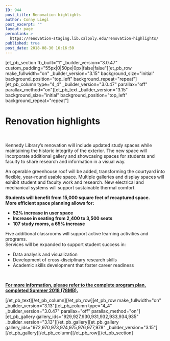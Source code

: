 ```yaml
---
ID: 944
post_title: Renovation highlights
author: Conny Liegl
post_excerpt: ""
layout: page
permalink: >
  https://renovation-staging.lib.calpoly.edu/renovation-highlights/
published: true
post_date: 2018-08-30 16:16:50
---
```

[et_pb_section fb_built="1" _builder_version="3.0.47" custom_padding="55px|0|50px|0px|false|false"][et_pb_row make_fullwidth="on" _builder_version="3.15" background_size="initial" background_position="top_left" background_repeat="repeat"][et_pb_column type="4_4" _builder_version="3.0.47" parallax="off" parallax_method="on"][et_pb_text _builder_version="3.15" background_size="initial" background_position="top_left" background_repeat="repeat"]<h1>Renovation <strong>highlights</strong></h1>
<p>&nbsp;</p>
<p>Kennedy Library’s renovation will include updated study spaces while maintaining the historic integrity of the exterior. The new space will incorporate additional gallery and showcasing spaces for students and faculty to share research and information in a visual way.</p>
<p>An operable greenhouse roof will be added, transforming the courtyard into flexible, year-round usable space. Multiple galleries and display spaces will exhibit student and faculty work and research. New electrical and mechanical systems will support sustainable thermal comfort.</p>
<p><strong>Students will benefit from 15,000 square feet of recaptured space.</strong><br /> <strong>More efficient space planning allows for:</strong></p>
<ul>
<li><strong>52% increase in user space</strong></li>
<li><strong>Increase in seating from 2,400 to 3,500 seats</strong></li>
<li><strong>107 study rooms, a 65% increase</strong></li>
</ul>
<p>Five additional classrooms will support active learning activities and programs.<br />Services will be expanded to support student success in:</p>
<ul>
<li>Data analysis and visualization</li>
<li>Development of cross-disciplinary research skills</li>
<li>Academic skills development that foster career readiness</li>
</ul>
<p>&nbsp;</p>
<p><strong><a href="https://renovation-staging.lib.calpoly.edu/wp-content/uploads/2018/09/180719-REKL-ProgFeasReport.pdf">For more information, please refer to the complete program plan, completed Summer 2018 (78MB).</a></strong></p>[/et_pb_text][/et_pb_column][/et_pb_row][et_pb_row make_fullwidth="on" _builder_version="3.13"][et_pb_column type="4_4" _builder_version="3.0.47" parallax="off" parallax_method="on"][et_pb_gallery gallery_ids="929,927,930,931,932,933,934,935" _builder_version="3.13"][/et_pb_gallery][et_pb_gallery gallery_ids="972,970,973,974,975,976,977,978" _builder_version="3.15"][/et_pb_gallery][/et_pb_column][/et_pb_row][/et_pb_section]